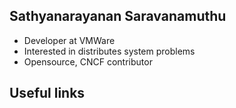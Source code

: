 ## Sathyanarayanan Saravanamuthu

- Developer at VMWare
- Interested in distributes system problems
- Opensource, CNCF contributor

## Useful links
